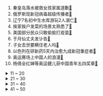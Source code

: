 1. 秦皇岛落水被救女孩家属道歉[:link:](https://s.weibo.com/weibo?q=%23秦皇岛落水被救女孩家属道歉%23&Refer=top)
2. 俄罗斯现新冠病毒超级传播者[:link:](https://s.weibo.com/weibo?q=%23俄罗斯现新冠病毒超级传播者%23&Refer=top)
3. 辽宁7名初中生水库游玩2人溺亡[:link:](https://s.weibo.com/weibo?q=%23辽宁7名初中生水库游玩2人溺亡%23&Refer=top)
4. 挨家挨户发菜的场景太熟悉了[:link:](https://s.weibo.com/weibo?q=%23挨家挨户发菜的场景太熟悉了%23&Refer=top)
5. 美国部分民众只敢偷偷打疫苗[:link:](https://s.weibo.com/weibo?q=%23美国部分民众只敢偷偷打疫苗%23&Refer=top)
6. 于月仙丈夫发讣告[:link:](https://s.weibo.com/weibo?q=%23于月仙丈夫发讣告%23&Refer=top)
7. 子女去世要瞒住老人吗[:link:](https://s.weibo.com/weibo?q=%23子女去世要瞒住老人吗%23&Refer=top)
8. 以色列在研新药5天内治愈九成新冠重症者[:link:](https://s.weibo.com/weibo?q=%23以色列在研新药5天内治愈九成新冠重症者%23&Refer=top)
9. 奥运赛场上中国人的浪漫[:link:](https://s.weibo.com/weibo?q=%23奥运赛场上中国人的浪漫%23&Refer=top)
10. 杨倩全红婵等奥运健儿获中国青年五四奖章[:link:](https://s.weibo.com/weibo?q=%23杨倩全红婵等奥运健儿获中国青年五四奖章%23&Refer=top)
<details>
<summary>11 ~ 20</summary>

11. 29岁废品收购个体户失联已4个月[:link:](https://s.weibo.com/weibo?q=%2329岁废品收购个体户失联已4个月%23&Refer=top)
12. 这才是最万能的回复[:link:](https://s.weibo.com/weibo?q=%23这才是最万能的回复%23&Refer=top)
13. 杨洋好会亲[:link:](https://s.weibo.com/weibo?q=%23杨洋好会亲%23&Refer=top)
14. 叙利亚乒乓女孩说和偶像马龙打招呼了[:link:](https://s.weibo.com/weibo?q=%23叙利亚乒乓女孩说和偶像马龙打招呼了%23&Refer=top)
15. 被闯房间女子向全季酒店索赔1元[:link:](https://s.weibo.com/weibo?q=%23被闯房间女子向全季酒店索赔1元%23&Refer=top)
16. 张艺兴 红雷哥我不是故意的[:link:](https://s.weibo.com/weibo?q=%23张艺兴%20红雷哥我不是故意的%23&Refer=top)
17. 邓超晒小花等等的表白[:link:](https://s.weibo.com/weibo?q=%23邓超晒小花等等的表白%23&Refer=top)
18. 于途对晶晶说了三遍对不起[:link:](https://s.weibo.com/weibo?q=%23于途对晶晶说了三遍对不起%23&Refer=top)
19. 荣耀夫妇KTV名场面[:link:](https://s.weibo.com/weibo?q=%23荣耀夫妇KTV名场面%23&Refer=top)
20. 荣耀夫妇成人式恋爱[:link:](https://s.weibo.com/weibo?q=%23荣耀夫妇成人式恋爱%23&Refer=top)
</details>
<details>
<summary>21 ~ 30</summary>

21. 全国现有15地高风险202地中风险[:link:](https://s.weibo.com/weibo?q=%23全国现有15地高风险202地中风险%23&Refer=top)
22. 孙红雷演技细节[:link:](https://s.weibo.com/weibo?q=%23孙红雷演技细节%23&Refer=top)
23. 郑州新增3处中风险地区[:link:](https://s.weibo.com/weibo?q=%23郑州新增3处中风险地区%23&Refer=top)
24. 中国菜颜值天花板[:link:](https://s.weibo.com/weibo?q=%23中国菜颜值天花板%23&Refer=top)
25. 张杰赵丽颖魏大勋对手戏[:link:](https://s.weibo.com/weibo?q=%23张杰赵丽颖魏大勋对手戏%23&Refer=top)
26. 恒大汽车上半年预亏约48亿[:link:](https://s.weibo.com/weibo?q=%23恒大汽车上半年预亏约48亿%23&Refer=top)
27. 杨洋翻牌[:link:](https://s.weibo.com/weibo?q=%23杨洋翻牌%23&Refer=top)
28. 林少春情商好高[:link:](https://s.weibo.com/weibo?q=%23林少春情商好高%23&Refer=top)
29. 人民日报评阿里员工被性侵事件[:link:](https://s.weibo.com/weibo?q=%23人民日报评阿里员工被性侵事件%23&Refer=top)
30. CGTN智库民调超80%网友支持对美调查[:link:](https://s.weibo.com/weibo?q=%23CGTN智库民调超80%网友支持对美调查%23&Refer=top)
</details>
<details>
<summary>31 ~ 40</summary>

31. 乡村爱情官方微博悼念于月仙[:link:](https://s.weibo.com/weibo?q=%23乡村爱情官方微博悼念于月仙%23&Refer=top)
32. 水城威尼斯遭水淹民众淡定遛狗[:link:](https://s.weibo.com/weibo?q=%23水城威尼斯遭水淹民众淡定遛狗%23&Refer=top)
33. 一人之下[:link:](https://s.weibo.com/weibo?q=%23一人之下%23&Refer=top)
34. 湖南一男子被雷击身亡[:link:](https://s.weibo.com/weibo?q=%23湖南一男子被雷击身亡%23&Refer=top)
35. 四川10颗佛头被盗4年终回家[:link:](https://s.weibo.com/weibo?q=%23四川10颗佛头被盗4年终回家%23&Refer=top)
36. 玉楼春[:link:](https://s.weibo.com/weibo?q=%23玉楼春%23&Refer=top)
37. 你是我的荣耀[:link:](https://s.weibo.com/weibo?q=%23你是我的荣耀%23&Refer=top)
38. 国产机械全球热销[:link:](https://s.weibo.com/weibo?q=%23国产机械全球热销%23&Refer=top)
39. 与君歌[:link:](https://s.weibo.com/weibo?q=%23与君歌%23&Refer=top)
40. 济南华联超市回应阿里员工被侵害事件[:link:](https://s.weibo.com/weibo?q=%23济南华联超市回应阿里员工被侵害事件%23&Refer=top)
</details>
<details>
<summary>41 ~ 50</summary>

41. 云南普洱拍到印度野牛幼崽[:link:](https://s.weibo.com/weibo?q=%23云南普洱拍到印度野牛幼崽%23&Refer=top)
42. 在美国谁是疫情假消息的背后推手[:link:](https://s.weibo.com/weibo?q=%23在美国谁是疫情假消息的背后推手%23&Refer=top)
43. 深圳暴雨[:link:](https://s.weibo.com/weibo?q=%23深圳暴雨%23&Refer=top)
44. 郑州暂停全市新冠病毒疫苗接种[:link:](https://s.weibo.com/weibo?q=%23郑州暂停全市新冠病毒疫苗接种%23&Refer=top)
45. 中国跳水队用3DAI技术训练[:link:](https://s.weibo.com/weibo?q=%23中国跳水队用3DAI技术训练%23&Refer=top)
46. 齐焱程若鱼草坪吻[:link:](https://s.weibo.com/weibo?q=%23齐焱程若鱼草坪吻%23&Refer=top)
47. 白鹿给辣目洋子点外卖[:link:](https://s.weibo.com/weibo?q=%23白鹿给辣目洋子点外卖%23&Refer=top)
48. 广西北海渔排侧翻已致8人遇难[:link:](https://s.weibo.com/weibo?q=%23广西北海渔排侧翻已致8人遇难%23&Refer=top)
49. 李光洙谈与李先彬恋情[:link:](https://s.weibo.com/weibo?q=%23李光洙谈与李先彬恋情%23&Refer=top)
50. 16岁学生参加沙漠探险身亡[:link:](https://s.weibo.com/weibo?q=%2316岁学生参加沙漠探险身亡%23&Refer=top)
</details>